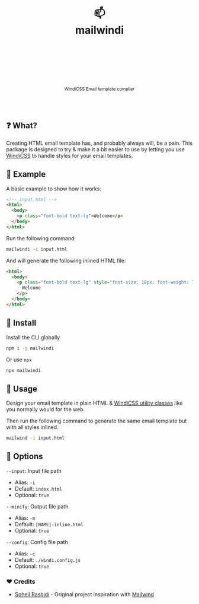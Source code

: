 <div align="center">
  <h1>
    <br/>
    <br/>
    📫
    <br />
    mailwindi
    <br />
    <br />
    <br />
    <br />
  </h1>
  <sup>
    <br />
    WindiCSS Email template compiler</em>
    <br />
    <br />
  </sup>
  <br />
  <br />
</div>

## ❓ What?

Creating HTML email template has, and probably always will, be a pain.
This package is designed to try & make it a bit easier to use by letting you use [WindiCSS](https://windicss.org/) to handle styles for your email templates.

## 👶 Example

A basic example to show how it works:

```html
<!-- input.html -->
<html>
  <body>
    <p class="font-bold text-lg">Welcome</p>
  </body>
</html>
```

Run the following command:

```zsh
mailwindi -i input.html
```

And will generate the following inlined HTML file:

```html
<html>
  <body>
    <p class="font-bold text-lg" style="font-size: 18px; font-weight: 700;">
      Welcome
    </p>
  </body>
</html>
```

## 🚀 Install

Install the CLI globally

```zsh
npm i -g mailwindi
```

Or use `npx`

```zsh
npx mailwindi
```

## 🦄 Usage

Design your email template in plain HTML & [WindiCSS utility classes](https://windicss.org/) like you normally would for the web.

Then run the following command to generate the same email template but with all styles inlined.

```zsh
mailwind -i input.html
```

## 🔧 Options

`--input`: Input file path

- Alias: `-i`
- Default: `index.html`
- Optional: `true`

`--minify`: Output file path

- Alias: `-m`
- Default: `[NAME]-inline.html`
- Optional: `true`

`--config`: Config file path

- Alias: `-c`
- Default: `./windi.config.js`
- Optional: `true`

### ❤️ Credits

- [Soheil Rashidi](https://github.com/soheilpro) - Original project inspiration with [Mailwind](https://github.com/soheilpro/mailwind)
